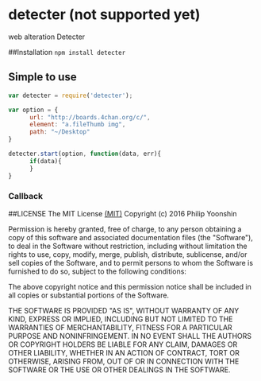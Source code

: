# detecter (not supported yet)
web alteration Detecter

##Installation
```npm install detecter```

## Simple to use
```js
var detecter = require('detecter');

var option = {
      url: "http://boards.4chan.org/c/",
      element: "a.fileThumb img",
      path: "~/Desktop"
}

detecter.start(option, function(data, err){
      if(data){
      }
}
```

### Callback


##LICENSE
The MIT License [(MIT)](https://github.com/imkimchi/muload/blob/master/LICENSE)
Copyright (c) 2016 Philip Yoonshin

Permission is hereby granted, free of charge, to any person obtaining a copy of this software and associated documentation files (the "Software"), to deal in the Software without restriction, including without limitation the rights to use, copy, modify, merge, publish, distribute, sublicense, and/or sell copies of the Software, and to permit persons to whom the Software is furnished to do so, subject to the following conditions:

The above copyright notice and this permission notice shall be included in all copies or substantial portions of the Software.

THE SOFTWARE IS PROVIDED "AS IS", WITHOUT WARRANTY OF ANY KIND, EXPRESS OR IMPLIED, INCLUDING BUT NOT LIMITED TO THE WARRANTIES OF MERCHANTABILITY, FITNESS FOR A PARTICULAR PURPOSE AND NONINFRINGEMENT. IN NO EVENT SHALL THE AUTHORS OR COPYRIGHT HOLDERS BE LIABLE FOR ANY CLAIM, DAMAGES OR OTHER LIABILITY, WHETHER IN AN ACTION OF CONTRACT, TORT OR OTHERWISE, ARISING FROM, OUT OF OR IN CONNECTION WITH THE SOFTWARE OR THE USE OR OTHER DEALINGS IN THE SOFTWARE.
